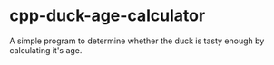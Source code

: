 # cpp-duck-age-calculator
A simple program to determine whether the duck is tasty enough by calculating it's age.
